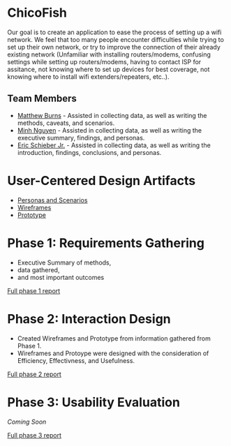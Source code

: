 # ChicoFish

Our goal is to create an application to ease the process of setting up a wifi network.  We feel that too many people encounter difficulties while trying to set up their own network, or try to improve the connection of their already existing network (Unfamiliar with installing routers/modems, confusing settings while setting up routers/modems, having to contact ISP for assitance, not knowing where to set up devices for best coverage, not knowing where to install wifi extenders/repeaters, etc..).

## Team Members

* [Matthew Burns](https://github.com/UsabilityEngineering/ux-portfolio-OBurnsy22) - Assisted in collecting data, as well as writing the methods, caveats, and scenarios.
* [Minh Nguyen](https://github.com/UsabilityEngineering/ux-portfolio-mnguyen1996) - Assisted in collecting data, as well as writing the executive summary, findings, and personas.
* [Eric Schieber Jr.](https://github.com/UsabilityEngineering/ux-portfolio-ericschieberjr) - Assisted in collecting data, as well as writing the introduction, findings, conclusions, and personas.

# User-Centered Design Artifacts

* [Personas and Scenarios](personas-scenarios.md)
* [Wireframes](https://drive.google.com/drive/folders/1di8XSH2NeVlfOoIbexIJtlIAx3oENKbA?usp=sharing)
* [Prototype](https://xd.adobe.com/view/8dadd589-8653-4172-8b1c-1c1d78503e0c-d8fe/?fullscreen)

# Phase 1: Requirements Gathering

* Executive Summary of methods,
* data gathered,
* and most important outcomes

[Full phase 1 report](phase1/)

# Phase 2: Interaction Design

* Created Wireframes and Prototype from information gathered from Phase 1.
* Wireframes and Protoype were designed with the consideration of Efficiency, Effectivness, and Usefulness.

[Full phase 2 report](phase2/)

# Phase 3: Usability Evaluation

*Coming Soon*

[Full phase 3 report](phase3/)
